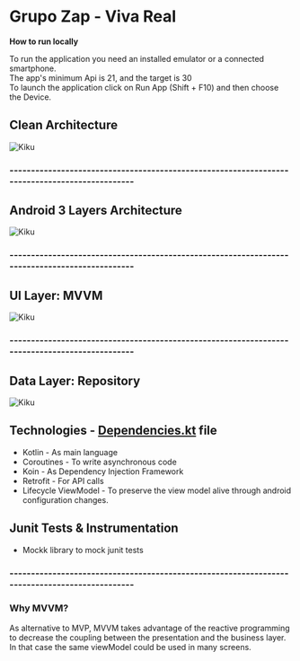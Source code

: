 # Grupo Zap - Viva Real

<b>How to run locally</b>

To run the application you need an installed emulator or a connected smartphone.<br>
The app's minimum Api is 21, and the target is 30 <br>
To launch the application click on Run App (Shift + F10) and then choose the Device.


## Clean Architecture
![Kiku](https://user-images.githubusercontent.com/49800137/142410325-80149204-a378-4174-bd8a-d858eb2efc9e.png)


### ----------------------------------------------------------------------------------------------

## Android 3 Layers Architecture
![Kiku](https://user-images.githubusercontent.com/49800137/142411072-0ed5479d-3c5a-4d0e-85c9-8988c65556d5.png)

### ----------------------------------------------------------------------------------------------

## UI Layer: MVVM
![Kiku](https://user-images.githubusercontent.com/49800137/142411126-caa4095b-92c6-4e2e-a1c7-bc8f35aca8b6.png)

### ----------------------------------------------------------------------------------------------

## Data Layer: Repository
![Kiku](https://user-images.githubusercontent.com/49800137/142411171-a197ce88-a986-4047-85e7-ee4a49b80f5d.png)

## Technologies - [Dependencies.kt](buildSrc/src/main/java/Dependencies.kt) file
* Kotlin - As main language
* Coroutines - To write asynchronous code
* Koin - As Dependency Injection Framework
* Retrofit - For API calls
* Lifecycle ViewModel - To preserve the view model alive through android configuration changes.


## Junit Tests & Instrumentation
* Mockk library to mock junit tests

### ----------------------------------------------------------------------------------------------

### Why MVVM?

As alternative to MVP, MVVM takes advantage of the reactive programming to decrease the coupling between the presentation
and the business layer. In that case the same viewModel could be used in many screens.


